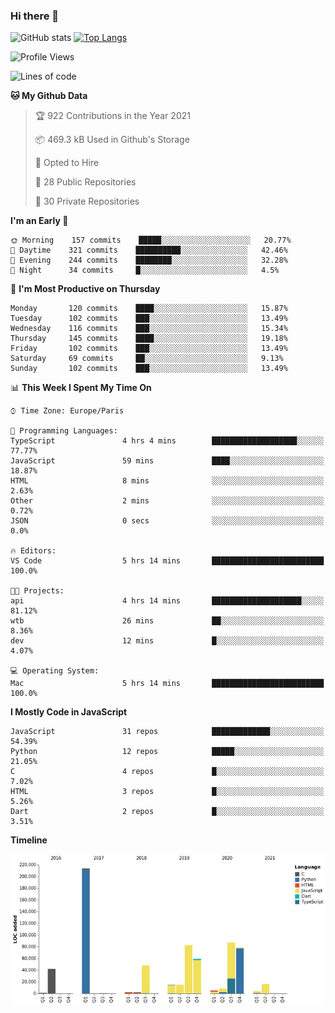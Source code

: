 ### Hi there 👋


![GitHub stats](https://github-readme-stats.vercel.app/api?username=eastkap&theme=dark&show_icons=true&count_private=true)
[![Top Langs](https://github-readme-stats.vercel.app/api/top-langs/?username=eastkap&layout=compact)](https://github.com/anuraghazra/github-readme-stats)



<!--START_SECTION:waka-->
![Profile Views](http://img.shields.io/badge/Profile%20Views-0-blue)

![Lines of code](https://img.shields.io/badge/From%20Hello%20World%20I%27ve%20Written-681402%20lines%20of%20code-blue)

**🐱 My Github Data** 

> 🏆 922 Contributions in the Year 2021
 > 
> 📦 469.3 kB Used in Github's Storage 
 > 
> 💼 Opted to Hire
 > 
> 📜 28 Public Repositories 
 > 
> 🔑 30 Private Repositories  
 > 
**I'm an Early 🐤** 

```text
🌞 Morning    157 commits    █████░░░░░░░░░░░░░░░░░░░░   20.77% 
🌆 Daytime    321 commits    ██████████░░░░░░░░░░░░░░░   42.46% 
🌃 Evening    244 commits    ████████░░░░░░░░░░░░░░░░░   32.28% 
🌙 Night      34 commits     █░░░░░░░░░░░░░░░░░░░░░░░░   4.5%

```
📅 **I'm Most Productive on Thursday** 

```text
Monday       120 commits    ████░░░░░░░░░░░░░░░░░░░░░   15.87% 
Tuesday      102 commits    ███░░░░░░░░░░░░░░░░░░░░░░   13.49% 
Wednesday    116 commits    ███░░░░░░░░░░░░░░░░░░░░░░   15.34% 
Thursday     145 commits    ████░░░░░░░░░░░░░░░░░░░░░   19.18% 
Friday       102 commits    ███░░░░░░░░░░░░░░░░░░░░░░   13.49% 
Saturday     69 commits     ██░░░░░░░░░░░░░░░░░░░░░░░   9.13% 
Sunday       102 commits    ███░░░░░░░░░░░░░░░░░░░░░░   13.49%

```


📊 **This Week I Spent My Time On** 

```text
⌚︎ Time Zone: Europe/Paris

💬 Programming Languages: 
TypeScript               4 hrs 4 mins        ███████████████████░░░░░░   77.77% 
JavaScript               59 mins             ████░░░░░░░░░░░░░░░░░░░░░   18.87% 
HTML                     8 mins              ░░░░░░░░░░░░░░░░░░░░░░░░░   2.63% 
Other                    2 mins              ░░░░░░░░░░░░░░░░░░░░░░░░░   0.72% 
JSON                     0 secs              ░░░░░░░░░░░░░░░░░░░░░░░░░   0.0%

🔥 Editors: 
VS Code                  5 hrs 14 mins       █████████████████████████   100.0%

🐱‍💻 Projects: 
api                      4 hrs 14 mins       ████████████████████░░░░░   81.12% 
wtb                      26 mins             ██░░░░░░░░░░░░░░░░░░░░░░░   8.36% 
dev                      12 mins             █░░░░░░░░░░░░░░░░░░░░░░░░   4.07%

💻 Operating System: 
Mac                      5 hrs 14 mins       █████████████████████████   100.0%

```

**I Mostly Code in JavaScript** 

```text
JavaScript               31 repos            █████████████░░░░░░░░░░░░   54.39% 
Python                   12 repos            █████░░░░░░░░░░░░░░░░░░░░   21.05% 
C                        4 repos             █░░░░░░░░░░░░░░░░░░░░░░░░   7.02% 
HTML                     3 repos             █░░░░░░░░░░░░░░░░░░░░░░░░   5.26% 
Dart                     2 repos             █░░░░░░░░░░░░░░░░░░░░░░░░   3.51%

```


**Timeline**

![Chart not found](https://raw.githubusercontent.com/Eastkap/Eastkap/main/charts/bar_graph.png) 


<!--END_SECTION:waka-->

<!--
**Eastkap/eastkap** is a ✨ _special_ ✨ repository because its `README.md` (this file) appears on your GitHub profile.

Here are some ideas to get you started:

- 🔭 I’m currently working on ...
- 🌱 I’m currently learning ...
- 👯 I’m looking to collaborate on ...
- 🤔 I’m looking for help with ...
- 💬 Ask me about ...
- 📫 How to reach me: ...
- 😄 Pronouns: ...
- ⚡ Fun fact: ...
-->
